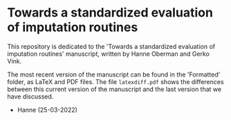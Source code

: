 # Towards a standardized evaluation of imputation routines

This repository is dedicated to the 'Towards a standardized evaluation of imputation routines' manuscript, written by Hanne Oberman and Gerko Vink.

The most recent version of the manuscript can be found in the 'Formatted' folder, as LaTeX and PDF files. The file `latexdiff.pdf` shows the differences between this current version of the manuscript and the last version that we have discussed.

- Hanne (25-03-2022)